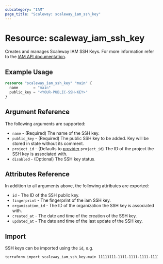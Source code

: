 ```yaml
---
subcategory: "IAM"
page_title: "Scaleway: scaleway_iam_ssh_key"
---
```


# Resource: scaleway_iam_ssh_key

Creates and manages Scaleway IAM SSH Keys.
For more information refer to the [IAM API documentation](https://www.scaleway.com/en/developers/api/iam/#ssh-keys-d8ccd4).

## Example Usage

```terraform
resource "scaleway_iam_ssh_key" "main" {
  name       = "main"
  public_key = "<YOUR-PUBLIC-SSH-KEY>"
}
```

## Argument Reference

The following arguments are supported:

- `name` - (Required) The name of the SSH key.
- `public_key` - (Required) The public SSH key to be added. Key will be stored in state without its comment.
- `project_id` - (Defaults to [provider](../index.md#project_id) `project_id`) The ID of the project the SSH key is
  associated with.
- `disabled` - (Optional) The SSH key status.

## Attributes Reference

In addition to all arguments above, the following attributes are exported:

- `id` - The ID of the SSH public key.
- `fingerprint` - The fingerprint of the iam SSH key.
- `organization_id` - The ID of the organization the SSH key is associated with.
- `created_at` - The date and time of the creation of the SSH key.
- `updated_at` - The date and time of the last update of the SSH key.

## Import

SSH keys can be imported using the `id`, e.g.

```bash
terraform import scaleway_iam_ssh_key.main 11111111-1111-1111-1111-111111111111
```
